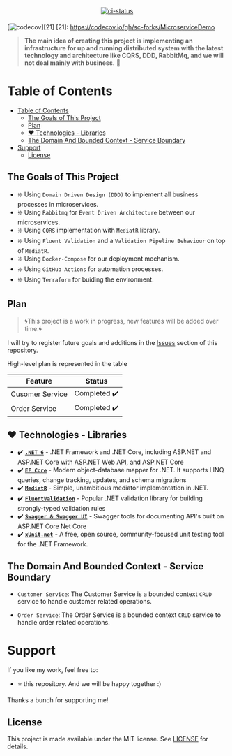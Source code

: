 <div align="center" style="margin-bottom:20px">
    <div align="center">
           <a href="https://github.com/ozzshpigel/MicroserviceDemo/actions/workflows/ci.yml"><img alt="ci-status" src="https://github.com/ozzshpigel/MicroserviceDemo/actions/workflows/ci.yaml/badge.svg"/></a>
    </div>
</div>

[![codecov](https://codecov.io/gh/sc-forks/MicroserviceDemo/branch/codecov/graph/badge.svg)][21]
[21]: https://codecov.io/gh/sc-forks/MicroserviceDemo

> **The main idea of creating this project is implementing an infrastructure for up and running distributed system with the latest technology and architecture like CQRS, DDD, RabbitMq, and we will not deal mainly with business.** 🚀

# Table of Contents

- [Table of Contents](#table-of-contents)
  - [The Goals of This Project](#the-goals-of-this-project)
  - [Plan](#plan)
  - [:heart: Technologies - Libraries](#heart-technologies---libraries)
  - [The Domain And Bounded Context - Service Boundary](#the-domain-and-bounded-context---service-boundary)
- [Support](#support)
  - [License](#license)

## The Goals of This Project

- :sparkle: Using `Domain Driven Design (DDD)` to implement all business processes in microservices.
- :sparkle: Using `Rabbitmq` for `Event Driven Architecture` between our microservices.
- :sparkle: Using `CQRS` implementation with `MediatR` library.
- :sparkle: Using `Fluent Validation` and a `Validation Pipeline Behaviour` on top of `MediatR`.
- :sparkle: Using `Docker-Compose` for our deployment mechanism.
- :sparkle: Using `GitHub Actions` for automation processes.
- :sparkle: Using `Terraform` for buiding the environment.

## Plan

> 🌀This project is a work in progress, new features will be added over time.🌀

I will try to register future goals and additions in the [Issues](https://github.com/ozzshpigel-organization/MicroserviceDemo/issues) section of this repository.

High-level plan is represented in the table

| Feature         | Status      |
| --------------- | ----------- |
| Cusomer Service | Completed ✔️ |
| Order Service   | Completed ✔️ |

## :heart: Technologies - Libraries

- ✔️ **[`.NET 6`](https://dotnet.microsoft.com/download)** - .NET Framework and .NET Core, including ASP.NET and ASP.NET Core
with ASP.NET Web API, and ASP.NET Core
- ✔️ **[`EF Core`](https://github.com/dotnet/efcore)** - Modern object-database mapper for .NET. It supports LINQ queries, change tracking, updates, and schema migrations
- ✔️ **[`MediatR`](https://github.com/jbogard/MediatR)** - Simple, unambitious mediator implementation in .NET.
- ✔️ **[`FluentValidation`](https://github.com/FluentValidation/FluentValidation)** - Popular .NET validation library for building strongly-typed validation rules
- ✔️ **[`Swagger & Swagger UI`](https://github.com/domaindrivendev/Swashbuckle.AspNetCore)** - Swagger tools for documenting API's built on ASP.NET Core
Net Core
- ✔️ **[`xUnit.net`](https://github.com/xunit/xunit)** - A free, open source, community-focused unit testing tool for the .NET Framework.

## The Domain And Bounded Context - Service Boundary

- `Customer Service`: The Customer Service is a bounded context `CRUD` service to handle customer related operations.

- `Order Service`: The Order Service is a bounded context `CRUD` service to handle order related operations.

# Support

If you like my work, feel free to:

- ⭐ this repository. And we will be happy together :)

Thanks a bunch for supporting me!

## License
This project is made available under the MIT license. See [LICENSE](https://github.com/ozzShpigel/MicroserviceDemo/blob/main/LICENSE) for details.